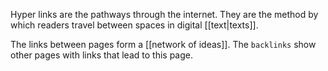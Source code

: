 Hyper links are the pathways through the internet. They are the method by which readers travel between spaces in digital [[text|texts]]. 

The links between pages form a [[network of ideas]]. The ```backlinks``` show other pages with links that lead to this page.